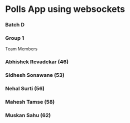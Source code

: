 # Polls App using websockets
### Batch D
### Group 1

Team Members
### Abhishek Revadekar (46)
### Sidhesh Sonawane (53)
### Nehal Surti (56)
### Mahesh Tamse (58)
### Muskan Sahu (62)
